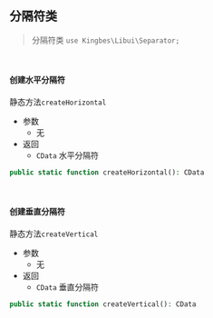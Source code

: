## 分隔符类

> 分隔符类 `use Kingbes\Libui\Separator;`

<br>

#### 创建水平分隔符

静态方法`createHorizontal`

- 参数
    - 无
- 返回
    - `CData` 水平分隔符

```php
public static function createHorizontal(): CData
```

<br>

#### 创建垂直分隔符

静态方法`createVertical`

- 参数
    - 无
- 返回
    - `CData` 垂直分隔符

```php
public static function createVertical(): CData
```